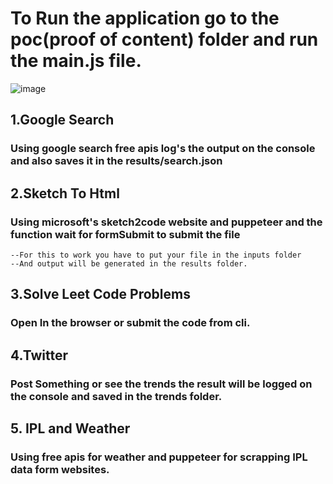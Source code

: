 # To Run the application go to the poc(proof of content) folder and run the main.js file.

![image](https://user-images.githubusercontent.com/42701850/115156605-9e8b2f80-a0a2-11eb-8b0a-a7f41616f3ce.png)


## 1.Google Search 
### Using google search free apis log's the output on the console and also saves it in the results/search.json

## 2.Sketch To Html
### Using microsoft's sketch2code website and puppeteer and the function wait for formSubmit to submit the file
    --For this to work you have to put your file in the inputs folder
    --And output will be generated in the results folder.
    
## 3.Solve Leet Code Problems
### Open In the browser or submit the code from cli.


## 4.Twitter
### Post Something or see the trends the result will be logged on the console and saved in the trends folder.


## 5. IPL and Weather
### Using free apis for weather and puppeteer for scrapping IPL data form websites.
